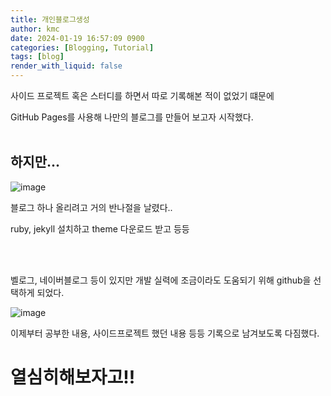 ```yaml
---
title: 개인블로그생성
author: kmc
date: 2024-01-19 16:57:09 0900
categories: [Blogging, Tutorial]
tags: [blog]
render_with_liquid: false
---
```


사이드 프로젝트 혹은 스터디를 하면서 따로 기록해본 적이 없었기 떄문에

GitHub Pages를 사용해 나만의 블로그를 만들어 보고자 시작했다.  
<br>

## 하지만...

![image](https://github.com/manbok0195/manbok0195.github.io/assets/105793381/ae8cac4e-a87c-4c75-9d04-b20ac996ea6c)

블로그 하나 올리려고 거의 반나절을 날렸다..

ruby, jekyll 설치하고 theme 다운로드 받고 등등

<br><br>

벨로그, 네이버블로그 등이 있지만 개발 실력에 조금이라도 도움되기 위해 github을 선택하게 되었다.

![image](https://github.com/manbok0195/manbok0195.github.io/assets/105793381/4605c772-a9af-4acb-818a-2d6b77fc2c55)

이제부터 공부한 내용, 사이드프로젝트 했던 내용 등등 기록으로 남겨보도록 다짐했다.

# 열심히해보자고!!
